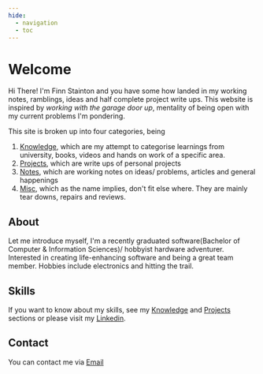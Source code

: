```yaml
---
hide:
  - navigation
  - toc
---
```


# Welcome

Hi There! I'm Finn Stainton and you have some how landed in my working notes, ramblings, ideas and half complete project write ups. This website is inspired by   *working with the garage door up*, mentality of being open with my current problems I'm pondering.

This site is broken up into four categories, being

1. [Knowledge](https://finn-stainton.github.io/knowledge), which are my attempt to  categorise learnings from university, books, videos and hands on work of a specific area.
2. [Projects](https://finn-stainton.github.io/projects), which are write ups of personal projects
3. [Notes](https://finn-stainton.github.io/Notes), which are working notes on ideas/ problems, articles and general happenings
4. [Misc](https://finn-stainton.github.io/misc), which as the name implies, don't fit else where. They are mainly tear downs, repairs and reviews.

## About

Let me introduce myself, I'm a recently graduated software(Bachelor of Computer & Information Sciences)/ hobbyist hardware adventurer. Interested in creating life-enhancing software and being a great team member. Hobbies include electronics and hitting the trail.

## Skills

If you want to know about my skills, see my [Knowledge](https://finn-stainton.github.io/knowledge) and [Projects](https://finn-stainton.github.io/projects) sections or please visit my [Linkedin](https://www.linkedin.com/in/finn-stainton-202525214).

## Contact

You can contact me via [Email](mailto://finnstainton@gmail.com)